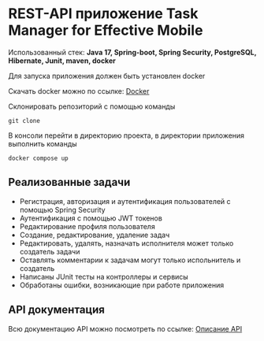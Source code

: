 # REST-API приложение Task Manager for Effective Mobile


Использованный стек: **Java 17, Spring-boot, Spring Security, PostgreSQL, Hibernate, Junit, maven, docker**

Для запуска приложения должен быть установлен docker

Скачать docker можно по ссылке: [Docker](https://www.docker.com/products/docker-desktop/)

Склонировать репозиторий c помощью команды
```
git clone
```

В консоли перейти в директорию проекта, в директории приложения выполнить команды
```
docker compose up
```

## Реализованные задачи
- Регистрация, авторизация и аутентификация пользователей с помощью Spring Security
- Аутентификация с помощью JWT токенов
- Редактирование профиля пользователя
- Создание, редактирование, удаление задач
- Редактировать, удалять, назначать исполнителя может только создатель задачи
- Оставлять комментарии к задачам могут только испольнитель и создатель
- Написаны JUnit тесты на контроллеры и сервисы
- Обработаны ошибки, возникающие при работе приложения

## API документация
Всю документацию API можно посмотреть по ссылке: [Описание API](https://nikitalevshin.github.io/effective-mobile-test-case/)
